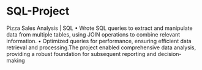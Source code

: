 # SQL-Project
 Pizza Sales Analysis | SQL
 • Wrote SQL queries to extract and manipulate data from multiple tables, using JOIN operations to combine relevant
 information.
 • Optimized queries for performance, ensuring efficient data retrieval and processing.The project enabled comprehensive
 data analysis, providing a robust foundation for subsequent reporting and decision-making

